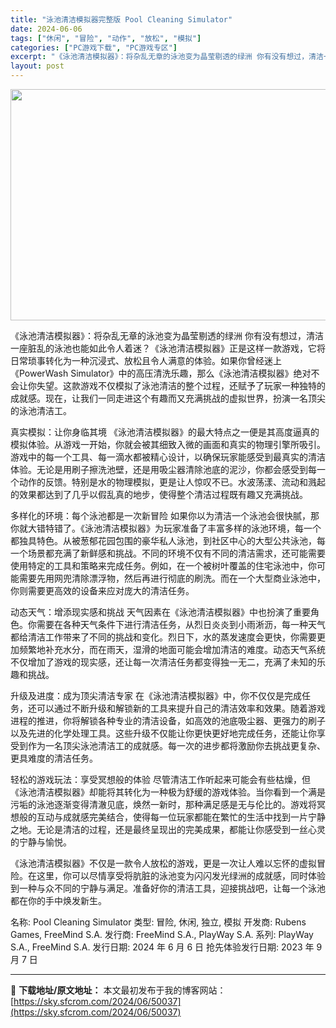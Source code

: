 ```yaml
---
title: "泳池清洁模拟器完整版 Pool Cleaning Simulator"
date: 2024-06-06
tags: ["休闲", "冒险", "动作", "放松", "模拟"]
categories: ["PC游戏下载", "PC游戏专区"]
excerpt: "《泳池清洁模拟器》：将杂乱无章的泳池变为晶莹剔透的绿洲 你有没有想过，清洁一座脏乱的泳池也能如此令人着迷？《泳池清洁模拟器》正是这样一款游戏，它将日常琐事转化为一种沉浸式、放松且令人满意的体验。如果你曾经迷上《PowerWash Simulator》中的高压清洗乐趣，那么《泳池清洁模拟器》绝对不会让&hellip;"
layout: post
---
```


<img class="aligncenter size-full wp-image-50038" src="https://sky.sfcrom.com/wp-content/uploads/2024/06/2024060523234266.webp" alt="" width="660" height="370" />

《泳池清洁模拟器》：将杂乱无章的泳池变为晶莹剔透的绿洲
你有没有想过，清洁一座脏乱的泳池也能如此令人着迷？《泳池清洁模拟器》正是这样一款游戏，它将日常琐事转化为一种沉浸式、放松且令人满意的体验。如果你曾经迷上《PowerWash Simulator》中的高压清洗乐趣，那么《泳池清洁模拟器》绝对不会让你失望。这款游戏不仅模拟了泳池清洁的整个过程，还赋予了玩家一种独特的成就感。现在，让我们一同走进这个有趣而又充满挑战的虚拟世界，扮演一名顶尖的泳池清洁工。

真实模拟：让你身临其境
《泳池清洁模拟器》的最大特点之一便是其高度逼真的模拟体验。从游戏一开始，你就会被其细致入微的画面和真实的物理引擎所吸引。游戏中的每一个工具、每一滴水都被精心设计，以确保玩家能感受到最真实的清洁体验。无论是用刷子擦洗池壁，还是用吸尘器清除池底的泥沙，你都会感受到每一个动作的反馈。特别是水的物理模拟，更是让人惊叹不已。水波荡漾、流动和溅起的效果都达到了几乎以假乱真的地步，使得整个清洁过程既有趣又充满挑战。

多样化的环境：每个泳池都是一次新冒险
如果你以为清洁一个泳池会很快腻，那你就大错特错了。《泳池清洁模拟器》为玩家准备了丰富多样的泳池环境，每一个都独具特色。从被葱郁花园包围的豪华私人泳池，到社区中心的大型公共泳池，每一个场景都充满了新鲜感和挑战。不同的环境不仅有不同的清洁需求，还可能需要使用特定的工具和策略来完成任务。例如，在一个被树叶覆盖的住宅泳池中，你可能需要先用网兜清除漂浮物，然后再进行彻底的刷洗。而在一个大型商业泳池中，你则需要更高效的设备来应对庞大的清洁任务。

动态天气：增添现实感和挑战
天气因素在《泳池清洁模拟器》中也扮演了重要角色。你需要在各种天气条件下进行清洁任务，从烈日炎炎到小雨淅沥，每一种天气都给清洁工作带来了不同的挑战和变化。烈日下，水的蒸发速度会更快，你需要更加频繁地补充水分，而在雨天，湿滑的地面可能会增加清洁的难度。动态天气系统不仅增加了游戏的现实感，还让每一次清洁任务都变得独一无二，充满了未知的乐趣和挑战。

升级及进度：成为顶尖清洁专家
在《泳池清洁模拟器》中，你不仅仅是完成任务，还可以通过不断升级和解锁新的工具来提升自己的清洁效率和效果。随着游戏进程的推进，你将解锁各种专业的清洁设备，如高效的池底吸尘器、更强力的刷子以及先进的化学处理工具。这些升级不仅能让你更快更好地完成任务，还能让你享受到作为一名顶尖泳池清洁工的成就感。每一次的进步都将激励你去挑战更复杂、更具难度的清洁任务。

轻松的游戏玩法：享受冥想般的体验
尽管清洁工作听起来可能会有些枯燥，但《泳池清洁模拟器》却能将其转化为一种极为舒缓的游戏体验。当你看到一个满是污垢的泳池逐渐变得清澈见底，焕然一新时，那种满足感是无与伦比的。游戏将冥想般的互动与成就感完美结合，使得每一位玩家都能在繁忙的生活中找到一片宁静之地。无论是清洁的过程，还是最终呈现出的完美成果，都能让你感受到一丝心灵的宁静与愉悦。

《泳池清洁模拟器》不仅是一款令人放松的游戏，更是一次让人难以忘怀的虚拟冒险。在这里，你可以尽情享受将肮脏的泳池变为闪闪发光绿洲的成就感，同时体验到一种与众不同的宁静与满足。准备好你的清洁工具，迎接挑战吧，让每一个泳池都在你的手中焕发新生。

名称: Pool Cleaning Simulator
类型: 冒险, 休闲, 独立, 模拟
开发商: Rubens Games, FreeMind S.A.
发行商: FreeMind S.A., PlayWay S.A.
系列: PlayWay S.A., FreeMind S.A.
发行日期: 2024 年 6 月 6 日
抢先体验发行日期: 2023 年 9 月 7 日

---
📖 **下载地址/原文地址：** 本文最初发布于我的博客网站：[https://sky.sfcrom.com/2024/06/50037](https://sky.sfcrom.com/2024/06/50037)
